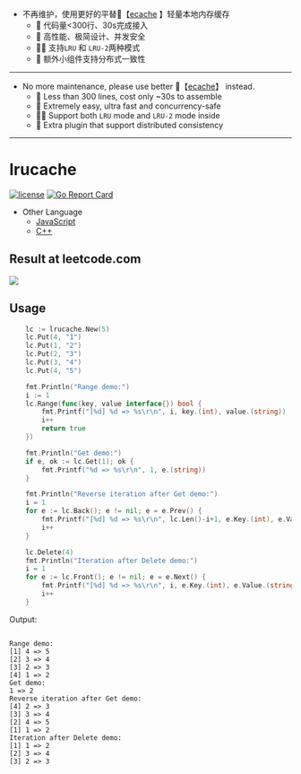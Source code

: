 

- 不再维护，使用更好的平替🦄【[ecache](https://github.com/orca-zhang/ecache) 】轻量本地内存缓存
  - 🤏 代码量<300行、30s完成接入   
  - 🚀 高性能、极简设计、并发安全
  - 🏳️‍🌈 支持`LRU` 和 `LRU-2`两种模式   
  - 🦖 额外小组件支持分布式一致性

---

- No more maintenance, please use better 🦄【[ecache](https://github.com/orca-zhang/ecache)】 instead.
	- 🤏  Less than 300 lines, cost only ~30s to assemble
	- 🚀  Extremely easy, ultra fast and  concurrency-safe
	- 🏳️‍🌈  Support both `LRU` mode and  `LRU-2` mode inside
	- 🦖  Extra plugin that support distributed consistency

---

# lrucache

[![license](https://img.shields.io/badge/license-MIT-brightgreen.svg?style=flat)](https://github.com/orca-zhang/lrucache/blob/master/LICENSE)
[![Go Report Card](https://goreportcard.com/badge/github.com/orca-zhang/lrucache)](https://goreportcard.com/report/github.com/orca-zhang/lrucache)

- Other Language
  - [JavaScript](https://github.com/orca-zhang/cache.js)
  - [C++](https://github.com/ez8-co/linked_hash)

## Result at leetcode.com

![](https://github.com/orca-zhang/cache.go/raw/master/doc/leetcode.png)

## Usage

```go
	lc := lrucache.New(5)
	lc.Put(4, "1")
	lc.Put(1, "2")
	lc.Put(2, "3")
	lc.Put(3, "4")
	lc.Put(4, "5")

	fmt.Println("Range demo:")
	i := 1
	lc.Range(func(key, value interface{}) bool {
		fmt.Printf("[%d] %d => %s\r\n", i, key.(int), value.(string))
		i++
		return true
	})

	fmt.Println("Get demo:")
	if e, ok := lc.Get(1); ok {
		fmt.Printf("%d => %s\r\n", 1, e.(string))
	}

	fmt.Println("Reverse iteration after Get demo:")
	i = 1
	for e := lc.Back(); e != nil; e = e.Prev() {
		fmt.Printf("[%d] %d => %s\r\n", lc.Len()-i+1, e.Key.(int), e.Value.(string))
		i++
	}

	lc.Delete(4)
	fmt.Println("Iteration after Delete demo:")
	i = 1
	for e := lc.Front(); e != nil; e = e.Next() {
		fmt.Printf("[%d] %d => %s\r\n", i, e.Key.(int), e.Value.(string))
		i++
	}
```

Output:
```

Range demo:
[1] 4 => 5
[2] 3 => 4
[3] 2 => 3
[4] 1 => 2
Get demo:
1 => 2
Reverse iteration after Get demo:
[4] 2 => 3
[3] 3 => 4
[2] 4 => 5
[1] 1 => 2
Iteration after Delete demo:
[1] 1 => 2
[2] 3 => 4
[3] 2 => 3

```
